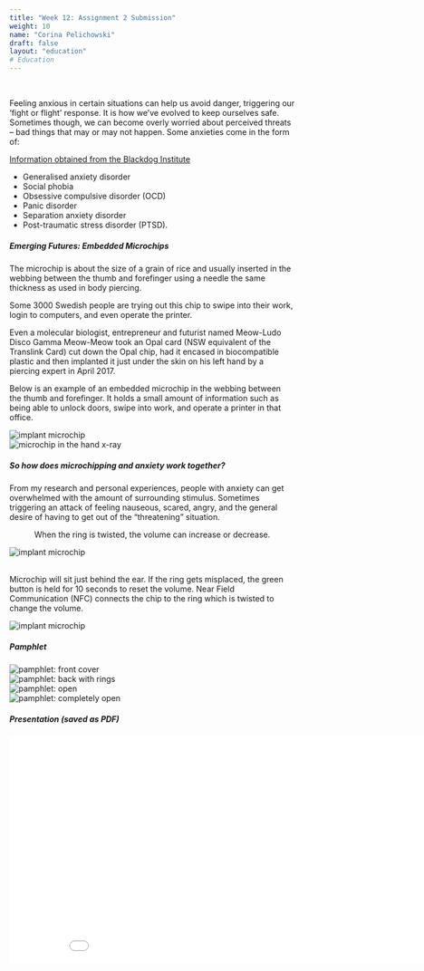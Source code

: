 ```yaml
---
title: "Week 12: Assignment 2 Submission"
weight: 10
name: "Corina Pelichowski"
draft: false
layout: "education"
# Education
---
```

<br>
<div class="container">
  <p>
    Feeling anxious in certain situations can help us avoid danger, triggering our ‘fight or flight’ response. It is how we’ve evolved to keep ourselves safe. Sometimes though, we can become overly worried about perceived threats – bad things that may or may not happen. Some anxieties come in the form of:
  </p>

  <a href="https://www.blackdoginstitute.org.au/clinical-resources/anxiety">Information obtained from the Blackdog Institute</a>

  <ul>
    <li>Generalised anxiety disorder</li>
    <li>Social phobia</li>
    <li>Obsessive compulsive disorder (OCD)</li>
    <li>Panic disorder</li>
    <li>Separation anxiety disorder</li>
    <li>Post-traumatic stress disorder (PTSD).</li>
  </ul>

  <h5>Emerging Futures: Embedded Microchips</h5>

  <p>
    The microchip is about the size of a grain of rice and usually inserted in the webbing between the thumb and forefinger using a needle the same thickness as used in body piercing.
  </p>

  <p>
    Some 3000 Swedish people are trying out this chip to swipe into their work, login to computers, and even operate the printer.
  </p>

  <p>
    Even a molecular biologist, entrepreneur and futurist named Meow-Ludo Disco Gamma Meow-Meow took an Opal card (NSW equivalent of the Translink Card) cut down the Opal chip, had it encased in biocompatible plastic and then implanted it just under the skin on his left hand by a piercing expert in April 2017.
  </p>

  <p>
    Below is an example of an embedded microchip in the webbing between the thumb and forefinger. It holds a small amount of information such as being able to unlock doors, swipe into work, and operate a printer in that office.
  </p>
  <!--IMAGES-->
    <div class="card-group">
        <div class="card">
            <div class="card-body">
                <img src="/img/master_of_design/masters_ef/ef_12_1.jpg" alt="implant microchip">
            </div>
        </div>
        <div class="card">
            <div class="card-body">
                <img src="/img/master_of_design/masters_ef/ef_12_2.jpg" alt="microchip in the hand x-ray">
            </div>
        </div>
    </div>
  <!--/IMAGES -->
  <h5>So how does microchipping and anxiety work together?</h5>

  <p>
    From my research and personal experiences, people with anxiety can get overwhelmed with the amount of surrounding stimulus. Sometimes triggering an attack of feeling nauseous, scared, angry, and the general desire of having to get out of the “threatening” situation.
  </p>
  <!--IMAGE-->
    <div class="card-group">
        <div class="card">
            <div class="card-body">
              <p style="text-align: center">When the ring is twisted, the volume can increase or decrease.</p>
              <img src="/img/master_of_design/masters_ef/ef_11_1.jpg" alt="implant microchip">
            </div>
        </div>
    </div>
    <br>
    <!--IMAGE-->
    <div class="card-group">
        <div class="card">
            <div class="card-body">
              <p>Microchip will sit just behind the ear. If the ring gets misplaced, the green button is held for 10 seconds to reset the volume. Near Field Communication (NFC) connects the chip to the ring which is twisted to change the volume.</p>
              <img src="/img/master_of_design/masters_ef/ef_12_3.jpg" alt="implant microchip">
            </div>
        </div>
    </div>
  <!--/IMAGE-->

  <h5>Pamphlet</h5>
  <!--IMAGES-->
    <div class="card-group">
        <div class="card">
            <div class="card-body">
                <img src="/img/master_of_design/masters_ef/ef_12_4.jpg" alt="pamphlet: front cover">
            </div>
        </div>
        <div class="card">
            <div class="card-body">
                <img src="/img/master_of_design/masters_ef/ef_12_5.jpg" alt="pamphlet: back with rings">
            </div>
        </div>
        <div class="card">
            <div class="card-body">
                <img src="/img/master_of_design/masters_ef/ef_12_6.jpg" alt="pamphlet: open">
            </div>
        </div>
        <div class="card">
            <div class="card-body">
                <img src="/img/master_of_design/masters_ef/ef_12_7.jpg" alt="pamphlet: completely open">
            </div>
        </div>
    </div>
  <!--/IMAGES -->
  <h5>Presentation (saved as PDF)</h5>

<embed src="/img/master_of_design/masters_ef/ef_12_8.pdf" width="900" height="400" 
 type='application/pdf'>



  
  
</div>